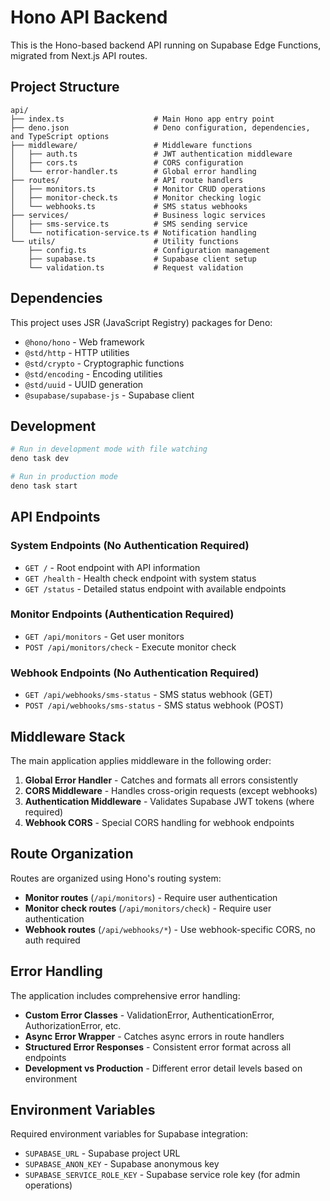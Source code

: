 # Hono API Backend

This is the Hono-based backend API running on Supabase Edge Functions, migrated
from Next.js API routes.

## Project Structure

```
api/
├── index.ts                    # Main Hono app entry point
├── deno.json                   # Deno configuration, dependencies, and TypeScript options
├── middleware/                 # Middleware functions
│   ├── auth.ts                 # JWT authentication middleware
│   ├── cors.ts                 # CORS configuration
│   └── error-handler.ts        # Global error handling
├── routes/                     # API route handlers
│   ├── monitors.ts             # Monitor CRUD operations
│   ├── monitor-check.ts        # Monitor checking logic
│   └── webhooks.ts             # SMS status webhooks
├── services/                   # Business logic services
│   ├── sms-service.ts          # SMS sending service
│   └── notification-service.ts # Notification handling
└── utils/                      # Utility functions
    ├── config.ts               # Configuration management
    ├── supabase.ts             # Supabase client setup
    └── validation.ts           # Request validation
```

## Dependencies

This project uses JSR (JavaScript Registry) packages for Deno:

- `@hono/hono` - Web framework
- `@std/http` - HTTP utilities
- `@std/crypto` - Cryptographic functions
- `@std/encoding` - Encoding utilities
- `@std/uuid` - UUID generation
- `@supabase/supabase-js` - Supabase client

## Development

```bash
# Run in development mode with file watching
deno task dev

# Run in production mode
deno task start
```

## API Endpoints

### System Endpoints (No Authentication Required)

- `GET /` - Root endpoint with API information
- `GET /health` - Health check endpoint with system status
- `GET /status` - Detailed status endpoint with available endpoints

### Monitor Endpoints (Authentication Required)

- `GET /api/monitors` - Get user monitors
- `POST /api/monitors/check` - Execute monitor check

### Webhook Endpoints (No Authentication Required)

- `GET /api/webhooks/sms-status` - SMS status webhook (GET)
- `POST /api/webhooks/sms-status` - SMS status webhook (POST)

## Middleware Stack

The main application applies middleware in the following order:

1. **Global Error Handler** - Catches and formats all errors consistently
2. **CORS Middleware** - Handles cross-origin requests (except webhooks)
3. **Authentication Middleware** - Validates Supabase JWT tokens (where
   required)
4. **Webhook CORS** - Special CORS handling for webhook endpoints

## Route Organization

Routes are organized using Hono's routing system:

- **Monitor routes** (`/api/monitors`) - Require user authentication
- **Monitor check routes** (`/api/monitors/check`) - Require user authentication
- **Webhook routes** (`/api/webhooks/*`) - Use webhook-specific CORS, no auth
  required

## Error Handling

The application includes comprehensive error handling:

- **Custom Error Classes** - ValidationError, AuthenticationError,
  AuthorizationError, etc.
- **Async Error Wrapper** - Catches async errors in route handlers
- **Structured Error Responses** - Consistent error format across all endpoints
- **Development vs Production** - Different error detail levels based on
  environment

## Environment Variables

Required environment variables for Supabase integration:

- `SUPABASE_URL` - Supabase project URL
- `SUPABASE_ANON_KEY` - Supabase anonymous key
- `SUPABASE_SERVICE_ROLE_KEY` - Supabase service role key (for admin operations)
